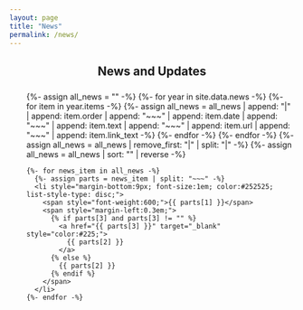 ```yaml
---
layout: page
title: "News"
permalink: /news/
---
```


<h2 style="font-size:1.5em; font-weight:700; margin-bottom:24px; text-align:center;">
  News and Updates
</h2>
<div class="news-list">
  <ul style="margin-bottom:22px; padding-left:30px;">
    {%- assign all_news = "" -%}
    {%- for year in site.data.news -%}
      {%- for item in year.items -%}
        {%- assign all_news = all_news | append: "|" | append: item.order | append: "~~~" | append: item.date | append: "~~~" | append: item.text | append: "~~~" | append: item.url | append: "~~~" | append: item.link_text -%}
      {%- endfor -%}
    {%- endfor -%}
    {%- assign all_news = all_news | remove_first: "|" | split: "|" -%}
    {%- assign all_news = all_news | sort: "" | reverse -%}

    {%- for news_item in all_news -%}
      {%- assign parts = news_item | split: "~~~" -%}
      <li style="margin-bottom:9px; font-size:1em; color:#252525; list-style-type: disc;">
        <span style="font-weight:600;">{{ parts[1] }}</span>
        <span style="margin-left:0.3em;">
          {% if parts[3] and parts[3] != "" %}
            <a href="{{ parts[3] }}" target="_blank" style="color:#225;">
              {{ parts[2] }}
            </a>
          {% else %}
            {{ parts[2] }}
          {% endif %}
        </span>
      </li>
    {%- endfor -%}
  </ul>
</div>
